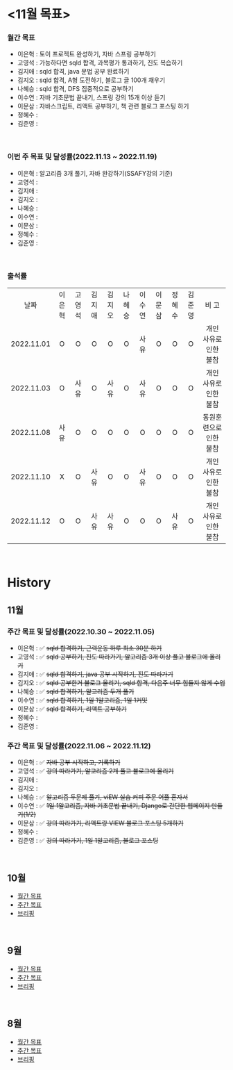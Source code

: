 # <11월 목표>

### 월간 목표

- 이은혁 : 토이 프로젝트 완성하기, 자바 스프링 공부하기
- 고영석 : 가능하다면 sqld 합격, 과목평가 통과하기, 진도 복습하기
- 김지애 : sqld 합격, java 문법 공부 완료하기
- 김지오 : sqld 합격, A형 도전하기, 블로그 글 100개 채우기
- 나혜승 : sqld 합격, DFS 집중적으로 공부하기
- 이수연 : 자바 기초문법 끝내기, 스프링 강의 15개 이상 듣기
- 이문삼 : 자바스크립트, 리액트 공부하기, 책 관련 블로그 포스팅 하기
- 정혜수 : 
- 김준영 : 

</br>

### 이번 주 목표 및 달성률(2022.11.13 ~ 2022.11.19)

- 이은혁 : 알고리즘 3개 풀기, 자바 완강하기(SSAFY강의 기준)
- 고영석 : 
- 김지애 : 
- 김지오 : 
- 나혜승 : 
- 이수연 : 
- 이문삼 : 
- 정혜수 : 
- 김준영 : 

</br>

### 출석률

<table style="text-align: center;">
<tr>
<td>날짜</td>
<td>이은혁</td>
<td>고영석</td>
<td>김지애</td>
<td>김지오</td>
<td>나혜승</td>
<td>이수연</td>
<td>이문삼</td>
<td>정혜수</td>
<td>김준영</td>
<td>비 고</td>
</tr>
<tr>
<td>2022.11.01</td>
<td>O</td>
<td>O</td>
<td>O</td>
<td>O</td>
<td>O</td>
<td>사유</td>
<td>O</td>
<td>O</td>
<td>O</td>
<td>개인 사유로 인한 불참</td>
</tr>
<tr>
<td>2022.11.03</td>
<td>O</td>
<td>사유</td>
<td>O</td>
<td>사유</td>
<td>O</td>
<td>사유</td>
<td>O</td>
<td>O</td>
<td>O</td>
<td>개인 사유로 인한 불참</td>
</tr>
<tr>
<td>2022.11.08</td>
<td>사유</td>
<td>O</td>
<td>O</td>
<td>O</td>
<td>O</td>
<td>O</td>
<td>O</td>
<td>O</td>
<td>O</td>
<td>동원훈련으로 인한 불참</td>
</tr>
<tr>
<td>2022.11.10</td>
<td>X</td>
<td>O</td>
<td>사유</td>
<td>O</td>
<td>O</td>
<td>사유</td>
<td>O</td>
<td>O</td>
<td>O</td>
<td>개인 사유로 인한 불참</td>
</tr>
<tr>
<td>2022.11.12</td>
<td>O</td>
<td>O</td>
<td>사유</td>
<td>사유</td>
<td>O</td>
<td>O</td>
<td>O</td>
<td>사유</td>
<td>O</td>
<td>개인 사유로 인한 불참</td>
</tr>
</table>

</br>

# History

## 11월

### 주간 목표 및 달성률(2022.10.30 ~ 2022.11.05)

- 이은혁 : :white_check_mark: ~~sqld 합격하기, 근력운동 하루 최소 30분 하기~~
- 고영석 : :white_check_mark: ~~sqld 공부하기, 진도 따라가기, 알고리즘 3개 이상 풀고 블로그에 올리기~~
- 김지애 : :white_check_mark: ~~sqld 합격하기, java 공부 시작하기, 진도 따라가기~~
- 김지오 : :white_check_mark: ~~sqld 공부한거 블로그 올리기, sqld 합격, 다음주 너무 힘들지 않게 수업~~
- 나혜승 : :white_check_mark: ~~sqld 합격하기, 알고리즘 두개 풀기~~
- 이수연 : :white_check_mark: ~~sqld 합격하기, 1일 1알고리즘, 1일 1커밋~~
- 이문삼 : :white_check_mark: ~~sqld 합격하기, 리액트 공부하기~~
- 정혜수 : 
- 김준영 : 

### 주간 목표 및 달성률(2022.11.06 ~ 2022.11.12)

- 이은혁 : :white_check_mark: ~~자바 공부 시작하고, 기록하기~~
- 고영석 : :white_check_mark: ~~강의 따라가기, 알고리즘 2개 풀고 블로그에 올리기~~
- 김지애 : 
- 김지오 : 
- 나혜승 : :white_check_mark: ~~알고리즘 두문제 풀기, viEW 실습 커피 주문 어플 혼자서~~
- 이수연 : :white_check_mark: ~~1일 1알고리즘, 자바 기초문법 끝내기, Django로 간단한 웹페이지 만들기(1/2)~~
- 이문삼 : :white_check_mark: ~~강의 따라가기, 리액트랑 VIEW  블로그 포스팅 5개하기~~
- 정혜수 : 
- 김준영 : :white_check_mark: ~~강의 따라가기, 1일 1알고리즘, 블로그 포스팅~~

</br>

## 10월

- [월간 목표](./History/October_2022.md) </br>
- [주간 목표](./History/October_2022.md) </br>
- [브리핑](https://github.com/itmakesmesoft/Steady-Study/discussions)

</br>

## 9월

- [월간 목표](./History/September_2022.md) </br>
- [주간 목표](./History/September_2022.md) </br>
- [브리핑](https://github.com/itmakesmesoft/Steady-Study/discussions)

</br>

## 8월

- [월간 목표](./History/August_2022.md) </br>
- [주간 목표](./History/August_2022.md) </br>
- [브리핑](https://github.com/itmakesmesoft/Steady-Study/discussions)
